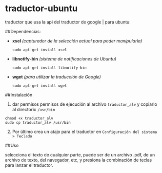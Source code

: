 # traductor-ubuntu

traductor que usa la api del traductor de google | para ubuntu

##Dependencias:

- **xsel** *(capturador de la selección actual para poder manipularla)*

  ```sudo apt-get install xsel```
  
- **libnotify-bin** *(sistema de notificaciones de Ubuntu)*

  ```sudo apt-get install libnotify-bin```
  
- **wget** *(para utilizar la traducción de Google)*

  ```sudo apt-get install wget```

##Instalación

1. dar permisos permisos de ejecución al archivo `traductor_alv` y copiarlo al directorio `/usr/bin`

  ```
  chmod +x traductor_alv
  sudo cp traductor_alv /usr/bin
  ```

2. Por último crea un atajo para el traductor en `Configuración del sistema > Teclado`

##Uso

selecciona el texto de cualquier parte, puede ser de un archivo .pdf, de un archivo de texto, del navegador, etc, y presiona la combinación de teclas para lanzar el traductor.
